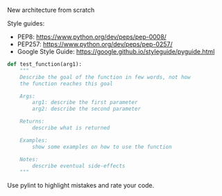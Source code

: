 New architecture from scratch

Style guides:
- PEP8: https://www.python.org/dev/peps/pep-0008/
- PEP257: https://www.python.org/dev/peps/pep-0257/
- Google Style Guide: https://google.github.io/styleguide/pyguide.html

```python
def test_function(arg1):
    """
    Describe the goal of the function in few words, not how
    the function reaches this goal

    Args:
        arg1: describe the first parameter
        arg2: describe the second parameter

    Returns:
        describe what is returned

    Examples:
        show some examples on how to use the function

    Notes:
        describe eventual side-effects
    """
```

Use pylint to highlight mistakes and rate your code.
